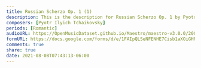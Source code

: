```yaml
---
title: Russian Scherzo Op. 1 (1)
description: This is the description for Russian Scherzo Op. 1 by Pyotr Ilyich Tchaikovsky
composers: [Pyotr Ilyich Tchaikovsky]
periods: [Romantic]
audioURL: https://OpenMusicDataset.github.io/Maestro/maestro-v3.0.0/2008/MIDI-Unprocessed_09_R1_2008_01-05_ORIG_MID--AUDIO_09_R1_2008_wav--5.midi
formURL: https://docs.google.com/forms/d/e/1FAIpQLSeNFENHE7Cisb1aXOiGHRrPhtN1QOY0wlOnh8kvhgYQBvduGw/viewform
comments: true
share: true
date: 2021-08-08T07:43:13-06:00
---
```

